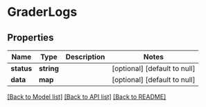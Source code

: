 # GraderLogs

## Properties
Name | Type | Description | Notes
------------ | ------------- | ------------- | -------------
**status** | **string** |  | [optional] [default to null]
**data** | **map** |  | [optional] [default to null]

[[Back to Model list]](../README.md#documentation-for-models) [[Back to API list]](../README.md#documentation-for-api-endpoints) [[Back to README]](../README.md)


